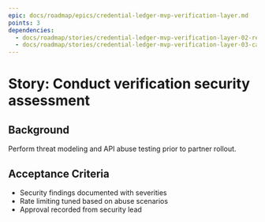 ```yaml
---
epic: docs/roadmap/epics/credential-ledger-mvp-verification-layer.md
points: 3
dependencies:
  - docs/roadmap/stories/credential-ledger-mvp-verification-layer-02-resolver-implementation.md
  - docs/roadmap/stories/credential-ledger-mvp-verification-layer-03-caching-layer.md
---
```

# Story: Conduct verification security assessment

## Background
Perform threat modeling and API abuse testing prior to partner rollout.

## Acceptance Criteria
- Security findings documented with severities
- Rate limiting tuned based on abuse scenarios
- Approval recorded from security lead
